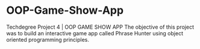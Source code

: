 # OOP-Game-Show-App
Techdegree Project 4 | OOP GAME SHOW APP
The objective of this project was to build an interactive game app called Phrase Hunter using object oriented programming principles.
